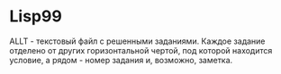 # Lisp99
ALLT - текстовый файл с решенными заданиями.
Каждое задание отделено от других горизонтальной чертой, под которой находится условие, а рядом  - номер задания
и, возможно, заметка.
